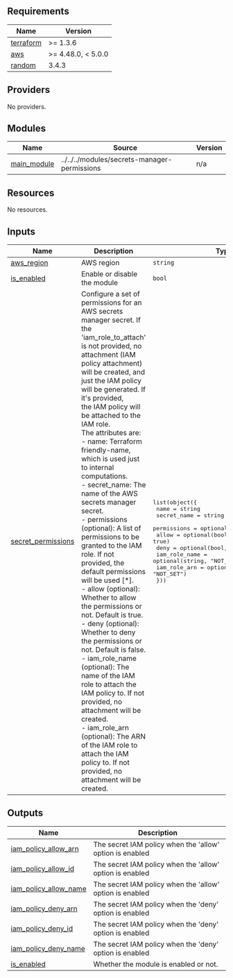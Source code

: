<!-- BEGIN_TF_DOCS -->
## Requirements

| Name | Version |
|------|---------|
| <a name="requirement_terraform"></a> [terraform](#requirement\_terraform) | >= 1.3.6 |
| <a name="requirement_aws"></a> [aws](#requirement\_aws) | >= 4.48.0, < 5.0.0 |
| <a name="requirement_random"></a> [random](#requirement\_random) | 3.4.3 |

## Providers

No providers.

## Modules

| Name | Source | Version |
|------|--------|---------|
| <a name="module_main_module"></a> [main\_module](#module\_main\_module) | ../../../modules/secrets-manager-permissions | n/a |

## Resources

No resources.

## Inputs

| Name | Description | Type | Default | Required |
|------|-------------|------|---------|:--------:|
| <a name="input_aws_region"></a> [aws\_region](#input\_aws\_region) | AWS region | `string` | n/a | yes |
| <a name="input_is_enabled"></a> [is\_enabled](#input\_is\_enabled) | Enable or disable the module | `bool` | n/a | yes |
| <a name="input_secret_permissions"></a> [secret\_permissions](#input\_secret\_permissions) | Configure a set of permissions for an AWS secrets manager secret. If the 'iam\_role\_to\_attach' is not provided, no<br>attachment (IAM policy attachment) will be created, and just the IAM policy will be generated. If it's provided,<br>the IAM policy will be attached to the IAM role.<br>The attributes are:<br>- name: Terraform friendly-name, which is used just to internal computations.<br>- secret\_name: The name of the AWS secrets manager secret.<br>- permissions (optional): A list of permissions to be granted to the IAM role. If not provided, the default permissions will be used [*].<br>- allow (optional): Whether to allow the permissions or not. Default is true.<br>- deny (optional): Whether to deny the permissions or not. Default is false.<br>- iam\_role\_name (optional): The name of the IAM role to attach the IAM policy to. If not provided, no attachment will be created.<br>- iam\_role\_arn (optional): The ARN of the IAM role to attach the IAM policy to. If not provided, no attachment will be created. | <pre>list(object({<br>    name          = string<br>    secret_name   = string<br>    permissions   = optional(list(string), null)<br>    allow         = optional(bool, true)<br>    deny          = optional(bool, false)<br>    iam_role_name = optional(string, "NOT_SET")<br>    iam_role_arn  = optional(string, "NOT_SET")<br>  }))</pre> | `null` | no |

## Outputs

| Name | Description |
|------|-------------|
| <a name="output_iam_policy_allow_arn"></a> [iam\_policy\_allow\_arn](#output\_iam\_policy\_allow\_arn) | The secret IAM policy when the 'allow' option is enabled |
| <a name="output_iam_policy_allow_id"></a> [iam\_policy\_allow\_id](#output\_iam\_policy\_allow\_id) | The secret IAM policy when the 'allow' option is enabled |
| <a name="output_iam_policy_allow_name"></a> [iam\_policy\_allow\_name](#output\_iam\_policy\_allow\_name) | The secret IAM policy when the 'allow' option is enabled |
| <a name="output_iam_policy_deny_arn"></a> [iam\_policy\_deny\_arn](#output\_iam\_policy\_deny\_arn) | The secret IAM policy when the 'deny' option is enabled |
| <a name="output_iam_policy_deny_id"></a> [iam\_policy\_deny\_id](#output\_iam\_policy\_deny\_id) | The secret IAM policy when the 'deny' option is enabled |
| <a name="output_iam_policy_deny_name"></a> [iam\_policy\_deny\_name](#output\_iam\_policy\_deny\_name) | The secret IAM policy when the 'deny' option is enabled |
| <a name="output_is_enabled"></a> [is\_enabled](#output\_is\_enabled) | Whether the module is enabled or not. |
<!-- END_TF_DOCS -->
